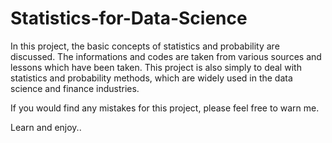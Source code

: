 # Statistics-for-Data-Science

In this project, the basic concepts of statistics and probability are discussed. The informations and codes are taken from various sources and lessons which have been taken. This project is also simply to deal with statistics and probability methods, which are widely used in the data science and finance industries.

If you would find any mistakes for this project, please feel free to warn me.

Learn and enjoy..
